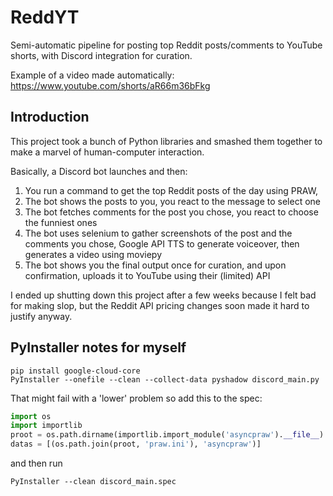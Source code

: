 # ReddYT
Semi-automatic pipeline for posting top Reddit posts/comments to YouTube shorts, with Discord integration for curation.

Example of a video made automatically: https://www.youtube.com/shorts/aR66m36bFkg


## Introduction
This project took a bunch of Python libraries and smashed them together to make a marvel of human-computer interaction.

Basically, a Discord bot launches and then:
1. You run a command to get the top Reddit posts of the day using PRAW,
2. The bot shows the posts to you, you react to the message to select one
3. The bot fetches comments for the post you chose, you react to choose the funniest ones
4. The bot uses selenium to gather screenshots of the post and the comments you chose, Google API TTS to generate voiceover, then generates a video using moviepy
5. The bot shows you the final output once for curation, and upon confirmation, uploads it to YouTube using their (limited) API

I ended up shutting down this project after a few weeks because I felt bad for making slop, but the Reddit API pricing changes soon made it hard to justify anyway. 



## PyInstaller notes for myself
```
pip install google-cloud-core
PyInstaller --onefile --clean --collect-data pyshadow discord_main.py
```
That might fail with a 'lower' problem so add this to the spec:
```python
import os
import importlib
proot = os.path.dirname(importlib.import_module('asyncpraw').__file__)
datas = [(os.path.join(proot, 'praw.ini'), 'asyncpraw')]
```
and then run
```
PyInstaller --clean discord_main.spec
```
